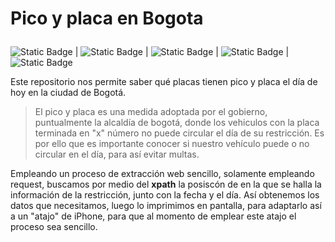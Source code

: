 # <p style="color:dodger blue"> Pico y placa en Bogota </p>
![Static Badge](https://img.shields.io/badge/python-yellow?logo=python) | ![Static Badge](https://img.shields.io/badge/ios-gray?logo=apple) | ![Static Badge](https://img.shields.io/badge/ipywidgets-blue) | ![Static Badge](https://img.shields.io/badge/request-blue) | ![Static Badge](https://img.shields.io/badge/lxml-blue)


Este repositorio nos permite saber qué placas tienen pico y placa el día de hoy en la ciudad de Bogotá.

> El pico y placa es una medida adoptada por el gobierno, puntualmente la alcaldía de bogotá, donde los vehiculos con la placa terminada en "x" número no puede circular el día de su restricción.
> Es por ello que es  importante conocer si nuestro vehículo puede o no circular en el día, para así evitar multas.

Empleando un proceso de extracción web sencillo, solamente empleando request, buscamos por medio del **xpath** la posiscón de en la que se halla la información de la restricción, junto con la fecha y el día. Así obtenemos los datos que necesitamos, luego lo imprimimos en pantalla, para adaptarlo así a un "atajo" de iPhone, para que al momento de emplear este atajo el proceso sea sencillo.
